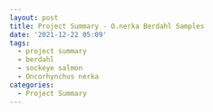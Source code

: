 ```yaml
---
layout: post
title: Project Summary - O.nerka Berdahl Samples
date: '2021-12-22 05:09'
tags: 
  - project summary
  - berdahl
  - sockeye salmon
  - Oncorhynchus nerka
categories: 
  - Project Summary
---
```




